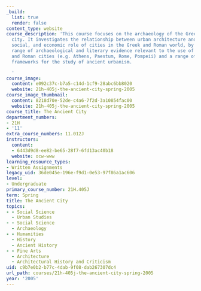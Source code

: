 ```yaml
---
_build:
  list: true
  render: false
content_type: website
course_description: 'This course focuses on the archaeology of the Greek and Roman
  city. It investigates the relationship between urban architecture and the political,
  social, and economic role of cities in the Greek and Roman world, by analyzing a
  range of archaeological and literary evidence relevant to the use of space in Greek
  and Roman cities (e.g. Athens, Paestum, Rome, Pompeii) and a range of theoretical
  frameworks for the study of ancient urbanism.

  '
course_image:
  content: e092c37c-b7a5-c14d-1cf9-28abc6bb8020
  website: 21h-405j-the-ancient-city-spring-2005
course_image_thumbnail:
  content: 8218d70e-52de-c4a6-7f2d-3a10854fac00
  website: 21h-405j-the-ancient-city-spring-2005
course_title: The Ancient City
department_numbers:
- 21H
- '11'
extra_course_numbers: 11.012J
instructors:
  content:
  - 6443d9d8-ee82-be65-28f7-6fd13ac40b18
  website: ocw-www
learning_resource_types:
- Written Assignments
legacy_uid: 36de045e-196e-f9d1-0e53-97f86a1ac606
level:
- Undergraduate
primary_course_number: 21H.405J
term: Spring
title: The Ancient City
topics:
- - Social Science
  - Urban Studies
- - Social Science
  - Archaeology
- - Humanities
  - History
  - Ancient History
- - Fine Arts
  - Architecture
  - Architectural History and Criticism
uid: c9b7e0b2-b77c-4dab-9f08-dab267307dc4
url_path: courses/21h-405j-the-ancient-city-spring-2005
year: '2005'
---
```

